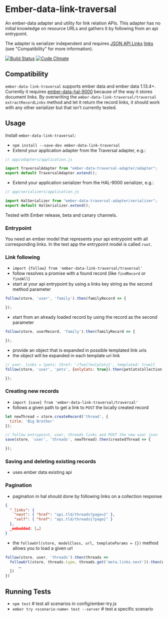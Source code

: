 # Ember-data-link-traversal

An ember-data adapter and utility for link relation APIs. 
This adapter has no initial knowledge on resource URLs and gathers it by following from an api entrypoint.

The adapter is serializer independent and requires [JSON API Links](http://jsonapi.org/) [links](http://jsonapi.org/format/#document-links) (see "Compatibility" for more information).

[![Build
Status](https://travis-ci.org/makepanic/ember-data-link-traversal.svg?branch=master)](https://travis-ci.org/makepanic/ember-data-link-traversal)
[![Code Climate](https://codeclimate.com/github/makepanic/ember-data-link-traversal/badges/gpa.svg)](https://codeclimate.com/github/makepanic/ember-data-link-traversal)

## Compatibility

`ember-data-link-traversal` supports ember data and ember data 1.13.4+.
Currently it requires [ember-data-hal-9000](https://github.com/makepanic/ember-data-link-traversal) because of the way it stores document links.
By overwriting the `ember-data-link-traversal/traversal` `extractRecordLinks` method and let it return the record links, it should work with any other serializer but that isn't currently tested.

## Usage

Install `ember-data-link-traversal`:

 * `npm install --save-dev ember-data-link-traversal`
 * Extend your application adapter from the Traversal adapter, e.g.:

```javascript
// app/adapters/application.js

import TraversalAdapter from "ember-data-traversal-adapter/adapter";
export default TraversalAdapter.extend();
```

 * Extend your application serializer from the HAL-9000 serializer, e.g.:

```javascript
// app/serializers/application.js

import HalSerializer from "ember-data-traversal-adapter/serializer";
export default HalSerializer.extend();
```

Tested with Ember release, beta and canary channels.

### Entrypoint

You need an ember model that represents your api entrypoint with all corresponding links. In the test app the entrypoint model is called `root`.

### Link following

* `import {follow} from 'ember-data-link-traversal/traversal'` 
* follow resolves a promise with a found record (like `findRecord` or `findAll`)
* start at your api entrypoint by using a links key string as the second method parameter

```javascript
follow(store, 'user', 'family').then(familyRecord => {

});
```

* start from an already loaded record by using the record as the second parameter

```javascript
follow(store, userRecord, 'family').then(familyRecord => {

});
```

* provide an object that is expanded in possible templated link uris
* the object will be expanded in each template uri link

```javascript
// user._links = {pets: {href: '/foo{?onlyCats}', templated: true}}
follow(store, 'user', 'pets', {onlyCats: true}).then(petCatsCollection => {

});
```

### Creating new records

* `import {save} from 'ember-data-link-traversal/traversal'` 
* follows a given path to get a link to `POST` the locally created record


```javascript
let newThread = store.createRecord('thread', {
  title: 'Big Brother'
});

// follow entrypoint, user, threads links and POST the new user json
save(store, 'user', 'threads', newThread).then(createdThread => {

});
```

### Saving and deleting existing records

* uses ember data existing api

### Pagination

* pagination in hal should done by following links on a collection response

```json
{
  "_links": {
    "next": { "href": "api.tld/threads?page=2" },
    "self": { "href": "api.tld/threads{?page}" }
  },
  _embedded: […]
}
```

* the `followUrl(store, modelClass, url, templateParams = {})` method allows you to load a given url

```js
follow(store, user, 'threads').then(threads => 
  followUrl(store, threads.type, threads.get('meta.links.next')).then(nextPageThreads => {
      …
  })
})

```

## Running Tests

* `npm test` # test all scenarios in config/ember-try.js
* `ember try <scenario-name> test --server` # test a specific scenario
